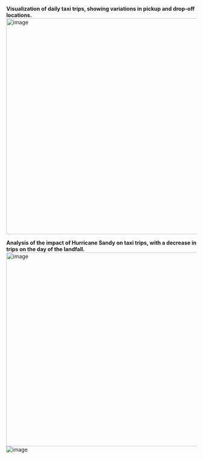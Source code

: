 **Visualization of daily taxi trips, showing variations in pickup and drop-off locations.**
<img width="572" alt="image" src="https://github.com/fafifah/MyProjects/assets/136669312/b9c57750-1c2a-4326-9773-c5241af246c6">

**Analysis of the impact of Hurricane Sandy on taxi trips, with a decrease in trips on the day of the landfall.**
<img width="514" alt="image" src="https://github.com/fafifah/MyProjects/assets/136669312/04f504c2-f834-4ef2-aa59-85c3d545b530">
![image](https://github.com/fafifah/MyProjects/assets/136669312/b36bad1a-895f-4b33-97a3-29f920fa2678)






